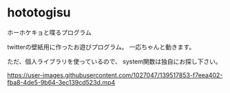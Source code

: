 # hototogisu
ホーホケキョと喋るプログラム

twitterの壁紙用に作ったお遊びプログラム。
一応ちゃんと動きます。

ただ、個人ライブラリを使っているので、
system関数は独自にお探し下さい。


https://user-images.githubusercontent.com/1027047/139517853-f7eea402-fba8-4de5-9b64-3ec139cd523d.mp4


